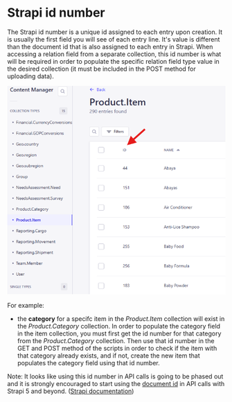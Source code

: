 # Strapi id number 

The Strapi id number is a unique id assigned to each entry upon creation. It is usually the first field you will see of each entry line. It's value is different than the document id that is also assigned to each entry in Strapi. When accessing a relation field from a separate collection, this id number is what will be required in order to populate the specific relation field type value in the desired collection (it must be included in the POST method for uploading data).

![Image noting the id number in a Strapi collection](../images/strapi_id-number.png)

For example:
* the **category** for a specifc item in the _Product.Item_ collection will exist in the _Product.Category_ collection.
In order to populate the category field in the item collection, you must first get the id number for that category from the _Product.Category_ collection.
Then use that id number in the GET and POST method of the scripts in order to check if the item with that category already exists, and if not, create the new item that populates the category field using that id number.

Note: It looks like using this id number in API calls is going to be phased out and it is strongly encouraged to start using the [document id](./ids.md) in API calls with Strapi 5 and beyond. ([Strapi documentation](https://docs.strapi.io/cms/migration/v4-to-v5/breaking-changes/use-document-id))